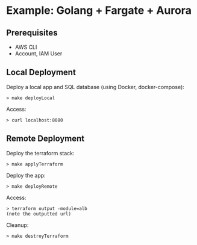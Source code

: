 # Example: Golang + Fargate + Aurora

## Prerequisites

* AWS CLI
* Account, IAM User

## Local Deployment

Deploy a local app and SQL database (using Docker, docker-compose):
```
> make deployLocal
```

Access:
```
> curl localhost:8080
```

## Remote Deployment

Deploy the terraform stack:
```
> make applyTerraform
```

Deploy the app:
```
> make deployRemote
```

Access:
```
> terraform output -module=alb
(note the outputted url)
```

Cleanup:
```
> make destroyTerraform
```
